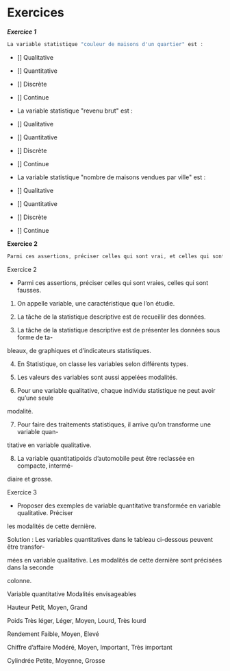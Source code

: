 # Exercices 

***Exercice 1***

```js
La variable statistique "couleur de maisons d'un quartier" est :
```
- [] Qualitative
- [] Quantitative

- [] Discrète
- [] Continue

- La variable statistique "revenu brut" est :

- [] Qualitative
- [] Quantitative

- [] Discrète
- [] Continue


- La variable statistique "nombre de maisons vendues par ville" est :

- [] Qualitative
- [] Quantitative

- [] Discrète
- [] Continue


**Exercice 2**

```js
Parmi ces assertions, préciser celles qui sont vrai, et celles qui sont fausses.
````
Exercice 2

- Parmi ces assertions, préciser celles qui sont vraies, celles qui sont fausses.

1. On appelle variable, une caractéristique que l’on étudie.

2. La tâche de la statistique descriptive est de recueillir des données.

3. La tâche de la statistique descriptive est de présenter les données sous forme de ta-

bleaux, de graphiques et d’indicateurs statistiques.

4. En Statistique, on classe les variables selon différents types.

5. Les valeurs des variables sont aussi appelées modalités.

6. Pour une variable qualitative, chaque individu statistique ne peut avoir qu’une seule

modalité.

7. Pour faire des traitements statistiques, il arrive qu’on transforme une variable quan-

titative en variable qualitative.

8. La variable quantitatipoids d’automobile peut être reclassée en compacte, intermé-

diaire et grosse.



Exercice 3

- Proposer des exemples de variable quantitative transformée en variable qualitative. Préciser

les modalités de cette dernière.

Solution : Les variables quantitatives dans le tableau ci-dessous peuvent être transfor-

mées en variable qualitative. Les modalités de cette dernière sont précisées dans la seconde

colonne.

Variable quantitative Modalités envisageables

Hauteur Petit, Moyen, Grand

Poids Très léger, Léger, Moyen, Lourd, Très lourd

Rendement Faible, Moyen, Elevé

Chiffre d’affaire Modéré, Moyen, Important, Très important

Cylindrée Petite, Moyenne, Grosse

